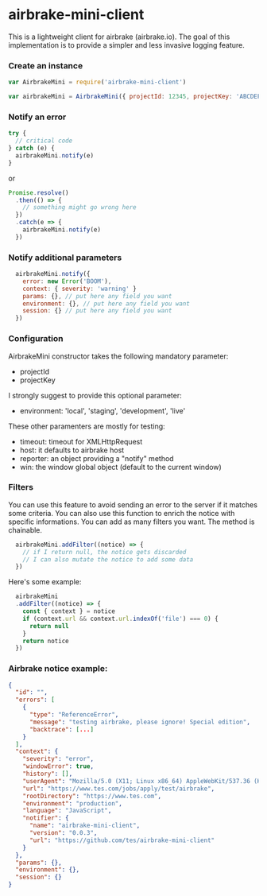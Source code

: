 # airbrake-mini-client
This is a lightweight client for airbrake (airbrake.io). The goal of this implementation is to provide a simpler and less invasive logging feature.

### Create an instance
```js
var AirbrakeMini = require('airbrake-mini-client')

var airbrakeMini = AirbrakeMini({ projectId: 12345, projectKey: 'ABCDEFGHILMNO' }) // projectId and projectKey are provided by airbrake
```

### Notify an error
```js
try {
  // critical code
} catch (e) {
  airbrakeMini.notify(e)
}
```
or
```js
Promise.resolve()
  .then(() => {
    // something might go wrong here
  })
  .catch(e => {
    airbrakeMini.notify(e)
  })
```

### Notify additional parameters
```js
  airbrakeMini.notify({
    error: new Error('BOOM'),
    context: { severity: 'warning' }
    params: {}, // put here any field you want
    environment: {}, // put here any field you want
    session: {} // put here any field you want
  })
```

### Configuration
AirbrakeMini constructor takes the following mandatory parameter:
* projectId
* projectKey

I strongly suggest to provide this optional parameter:
* environment: 'local', 'staging', 'development', 'live'

These other paramenters are mostly for testing:
* timeout: timeout for XMLHttpRequest
* host: it defaults to airbrake host
* reporter: an object providing a "notify" method
* win: the window global object (default to the current window)

### Filters
You can use this feature to avoid sending an error to the server if it matches some criteria. You can also use this function to enrich the notice with specific informations. You can add as many filters you want. The method is chainable.
```js
  airbrakeMini.addFilter((notice) => {
    // if I return null, the notice gets discarded
    // I can also mutate the notice to add some data
  })
```
Here's some example:
```js
  airbrakeMini
  .addFilter((notice) => {
    const { context } = notice
    if (context.url && context.url.indexOf('file') === 0) {
      return null
    }
    return notice
  })
```

### Airbrake notice example:
```json
{
  "id": "",
  "errors": [
    {
      "type": "ReferenceError",
      "message": "testing airbrake, please ignore! Special edition",
      "backtrace": [...]
    }
  ],
  "context": {
    "severity": "error",
    "windowError": true,
    "history": [],
    "userAgent": "Mozilla/5.0 (X11; Linux x86_64) AppleWebKit/537.36 (KHTML, like Gecko) Chrome/69.0.3497.100 Safari/537.36",
    "url": "https://www.tes.com/jobs/apply/test/airbrake",
    "rootDirectory": "https://www.tes.com",
    "environment": "production",
    "language": "JavaScript",
    "notifier": {
      "name": "airbrake-mini-client",
      "version": "0.0.3",
      "url": "https://github.com/tes/airbrake-mini-client"
    }
  },
  "params": {},
  "environment": {},
  "session": {}
}
```